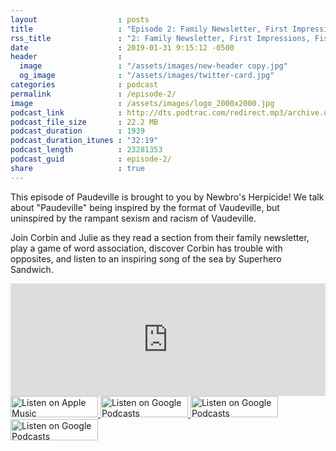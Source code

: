 ```yaml
---
layout                  : posts
title                   : "Episode 2: Family Newsletter, First Impressions, Fishy Fishy"
rss_title               : "2: Family Newsletter, First Impressions, Fishy Fishy"
date                    : 2019-01-31 9:15:12 -0500
header                  : 
  image                 : "/assets/images/new-header copy.jpg"
  og_image              : "/assets/images/twitter-card.jpg"
categories              : podcast
permalink               : /episode-2/
image                   : /assets/images/logo_2000x2000.jpg
podcast_link            : http://dts.podtrac.com/redirect.mp3/archive.org/download/paudeville-ep-2/paudeville-ep-2.mp3
podcast_file_size       : 22.2 MB
podcast_duration        : 1939
podcast_duration_itunes : "32:19"
podcast_length          : 23281353
podcast_guid            : episode-2/
share                   : true
---
```


This episode of Paudeville is brought to you by Newbro's Herpicide! We talk about "Paudeville" being inspired by the format of Vaudeville, but uninspired by the rampant sexism and racism of Vaudeville.

Join Corbin and Julie as they read a section from their family newsletter, play a game of word association, discover Corbin has trouble with opposites, and listen to an inspiring song of the sea by Superhero Sandwich.

<iframe scrolling="no" frameborder="0" style="width:100%;height:180px;border:0;overflow:hidden;" width="100%" height="180" src="https://app.stitcher.com/splayer/f/363388/58497154?el=0&refid=stpr"></iframe>

<a href="https://itunes.apple.com/us/podcast/paudeville/id1450915591">
	<img src='{{ site.url }}{{ site.baseurl }}/assets/images/US_UK_Apple_Podcasts_Listen_Badge_RGB_140x34.png' width='140px' height='34' alt='Listen on Apple Music'/>
</a>
<a href="https://play.google.com/music/m/Igre2ostm2ltqiq4sabzzrl5jcy?t=Paudeville">
	<img src='{{ site.url }}{{ site.baseurl }}/assets/images/google_podcasts_badge_140x34.png' width='140px' height='34' alt='Listen on Google Podcasts'/>
</a>
<a href="https://open.spotify.com/show/4q5RNUUtU4XFqsymP7dcTw">
	<img src='{{ site.url }}{{ site.baseurl }}/assets/images/Spotify_Listen_Badge_RGB_140x34.png' width='140px' height='34' alt='Listen on Google Podcasts'/>
</a>
<a href="https://www.stitcher.com/s?fid=363388&refid=stpr">
	<img src='{{ site.url }}{{ site.baseurl }}/assets/images/Stitcher_Listen_Badge_Color_Dark_BG_140x34.png' width='140px' height='34' alt='Listen on Google Podcasts'/>
</a>
